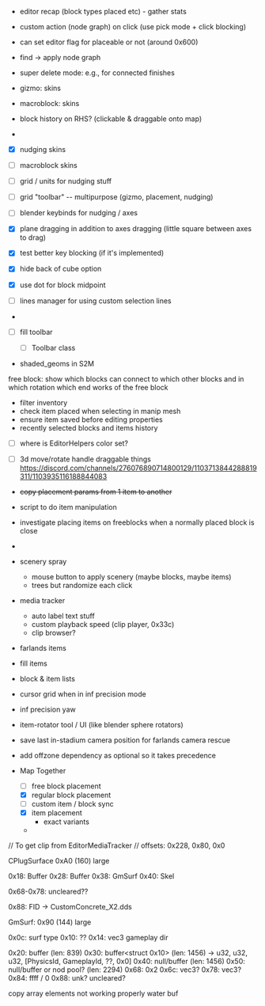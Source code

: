- editor recap (block types placed etc) - gather stats

- custom action (node graph) on click (use pick mode + click blocking)
- can set editor flag for placeable or not (around 0x600)
- find -> apply node graph

- super delete mode: e.g., for connected finishes

- gizmo: skins
- macroblock: skins

- block history on RHS? (clickable & draggable onto map)
-

- [x] nudging skins
- [ ] macroblock skins

- [ ] grid / units for nudging stuff
- [ ] grid "toolbar" -- multipurpose (gizmo, placement, nudging)

- [ ] blender keybinds for nudging / axes
- [x] plane dragging in addition to axes dragging (little square between axes to drag)
- [x] test better key blocking (if it's implemented)
- [x] hide back of cube option
- [x] use dot for block midpoint
- [ ] lines manager for using custom selection lines
-
- [ ] fill toolbar
  - [ ] Toolbar class





- shaded_geoms in S2M

free block: show which blocks can connect to which other blocks and in which rotation
which end works of the free block



- filter inventory
- check item placed when selecting in manip mesh
- ensure item saved before editing properties
- recently selected blocks and items history
- [ ] where is EditorHelpers color set?

- [ ] 3d move/rotate handle draggable things <https://discord.com/channels/276076890714800129/1103713844288819311/1103935116188844083>

- ~~copy placement params from 1 item to another~~
- script to do item manipulation
- investigate placing items on freeblocks when a normally placed block is close
-

- scenery spray
  - mouse button to apply scenery (maybe blocks, maybe items)
  - trees but randomize each click


- media tracker
  - auto label text stuff
  - custom playback speed (clip player, 0x33c)
  - clip browser?

- farlands items
- fill items
- block & item lists
- cursor grid when in inf precision mode
- inf precision yaw
- item-rotator tool / UI (like blender sphere rotators)
- save last in-stadium camera position for farlands camera rescue

- add offzone dependency as optional so it takes precedence

- Map Together
  - [ ] free block placement
  - [x] regular block placement
  - [ ] custom item / block sync
  - [x] item placement
    - exact variants
  -


// To get clip from EditorMediaTracker
// offsets: 0x228, 0x80, 0x0


CPlugSurface 0xA0 (160) large

0x18: Buffer<CPlugMaterial>
0x28: Buffer<GmSurfaceIds>
0x38: GmSurf
0x40: Skel

0x68-0x78: uncleared??

0x88: FID -> CustomConcrete_X2.dds



GmSurf: 0x90 (144) large

0x0c: surf type
0x10: ??
0x14: vec3 gameplay dir

0x20: buffer (len: 839)
0x30: buffer<struct 0x10> (len: 1456)
    -> u32, u32, u32, [PhysicsId, GameplayId, ??, 0x0]
0x40: null/buffer (len: 1456)
0x50: null/buffer or nod pool? (len: 2294)
0x68: 0x2
0x6c: vec3?
0x78: vec3?
0x84: ffff / 0
0x88: unk? uncleared?





copy array elements not working properly
water buf
